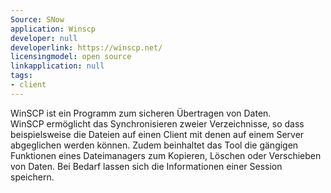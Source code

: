 ```yaml
---
Source: SNow
application: Winscp
developer: null
developerlink: https://winscp.net/
licensingmodel: open source
linkapplication: null
tags:
- client
---
```

WinSCP ist ein Programm zum sicheren Übertragen von Daten.      
WinSCP ermöglicht das Synchronisieren zweier Verzeichnisse, so dass beispielsweise die Dateien auf einen Client mit denen auf einem Server abgeglichen werden können. Zudem beinhaltet das Tool die gängigen Funktionen eines Dateimanagers zum Kopieren, Löschen oder Verschieben von Daten. Bei Bedarf lassen sich die Informationen einer Session speichern.

